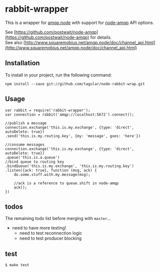 
# rabbit-wrapper

This is a wrapper for [amqp.node](https://github.com/squaremo/amqp.node) with support for [node-amqp](https://github.com/postwait/node-amqp) API options.

See [https://github.com/postwait/node-amqp](https://github.com/postwait/node-amqp) for details.  
See also [http://www.squaremobius.net/amqp.node/doc/channel_api.html](http://www.squaremobius.net/amqp.node/doc/channel_api.html)

## Installation

To install in your project, run the following command:
	
	npm install --save git://github.com/tagular/node-rabbit-wrap.git
	
## Usage
	var rabbit = require('rabbit-wrapper');
	var connection = rabbit('amqp://localhost:5672').connect();
	
	//publish a message
	connection.exchange('this.is.my.exchange', {type: 'direct', autoDelete: true})
	.send('this.is.my.routing.key', {my: 'message', goes: 'here'})

	//consume messages
	connection.exchange('this.is.my.exchange', {type: 'direct', autoDelete: true})
	.queue('this.is.a.queue')
	//bind queue to routing key
	.bindQueue('this.is.my.exchange', 'this.is.my.routing.key')
	.listen({ack: true}, function (msg, ack) {
		do.some.stuff.with.my.message(msg);
		
		//ack is a reference to queue.shift in node-amqp
		ack();	
	})

## todos
The remaining todo list before merging with `master`...  

* need to have more testing!
	* need to test reconnection logic
	* need to test producer blocking


## test

```sh
$ make test
```
